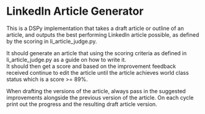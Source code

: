 # LinkedIn Article Generator

This is a DSPy implementation that takes a draft article or outline of an article, and outputs the best performing LinkedIn article possible, as defined by the scoring in li_article_judge.py.

It should generate an article that using the scoring criteria as defined in li_article_judge.py as a guide on how to write it.  
It should then get a score and based on the improvement feedback received continue to edit the article until the article achieves world class status which is a score >= 89%.

When drafting the versions of the article, always pass in the suggested improvements alongside the previous version of the article.  On each cycle print out the progress and the resulting draft article version.  